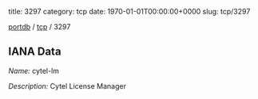 title: 3297
category: tcp
date: 1970-01-01T00:00:00+0000
slug: tcp/3297

[portdb](/) / [tcp](/category/tcp.html) / 3297


## IANA Data

_Name:_ cytel-lm

_Description:_ Cytel License Manager

